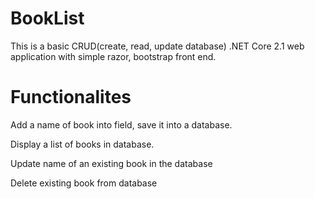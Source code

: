 # BookList
This is a basic CRUD(create, read, update database)  .NET Core 2.1 web application with simple razor, bootstrap front end. 


# Functionalites
Add a name of book into field, save it into a database. 

Display a list of books in database.

Update name of an existing book in the database

Delete existing book from database
